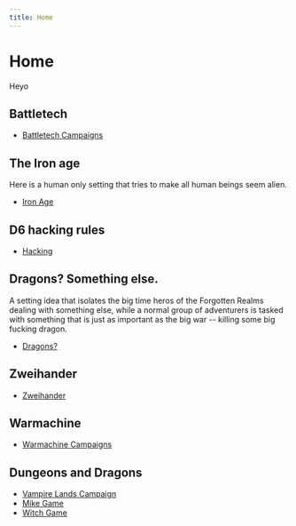 ```yaml
---
title: Home
---
```


# Home

Heyo

## Battletech
* [Battletech Campaigns](battletech)


## The Iron age
Here is a human only setting that tries to make all human beings seem alien.
* [Iron Age](iron)

## D6 hacking rules
* [Hacking](tom/hacking)



## Dragons? Something else.
A setting idea that isolates the big time heros of the Forgotten Realms dealing with something else, while a normal group of adventurers is tasked with something that is just as important as the big war -- killing some big fucking dragon.
* [Dragons?](dragon)

## Zweihander
* [Zweihander](zweihander)

## Warmachine
* [Warmachine Campaigns](wm)

## Dungeons and Dragons
* [Vampire Lands Campaign](4e)
* [Mike Game](mike)
* [Witch Game](witchgame)